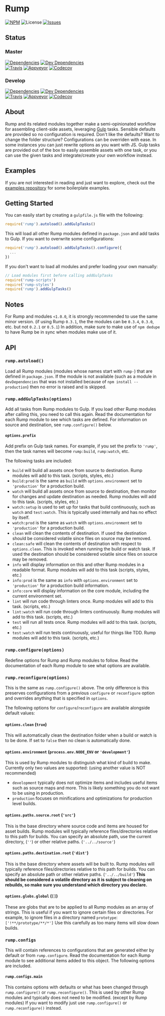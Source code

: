 # Rump
[![NPM](http://img.shields.io/npm/v/rump.svg?style=flat-square)](https://www.npmjs.org/package/rump)
![License](http://img.shields.io/npm/l/rump.svg?style=flat-square)
[![Issues](https://img.shields.io/github/issues/rumps/issues.svg?style=flat-square)](https://github.com/rumps/issues/issues)


## Status

### Master
[![Dependencies](http://img.shields.io/david/rumps/core.svg?style=flat-square)](https://david-dm.org/rumps/core)
[![Dev Dependencies](http://img.shields.io/david/dev/rumps/core.svg?style=flat-square)](https://david-dm.org/rumps/core#info=devDependencies)
<br>
[![Travis](http://img.shields.io/travis/rumps/core.svg?style=flat-square&label=travis)](https://travis-ci.org/rumps/core)
[![Appveyor](http://img.shields.io/appveyor/ci/jupl/rump.svg?style=flat-square&label=appveyor)](https://ci.appveyor.com/project/jupl/rump)
[![Codecov](http://img.shields.io/codecov/c/github/rumps/core.svg?style=flat-square&label=codecov)](https://codecov.io/github/rumps/core?view=all)

### Develop
[![Dependencies](http://img.shields.io/david/rumps/core/develop.svg?style=flat-square)](https://david-dm.org/rumps/core/develop)
[![Dev Dependencies](http://img.shields.io/david/dev/rumps/core/develop.svg?style=flat-square)](https://david-dm.org/rumps/core/develop#info=devDependencies)
<br>
[![Travis](http://img.shields.io/travis/rumps/core/develop.svg?style=flat-square&label=travis)](https://travis-ci.org/rumps/core)
[![Appveyor](http://img.shields.io/appveyor/ci/jupl/rump/develop.svg?style=flat-square&label=appveyor)](https://ci.appveyor.com/project/jupl/rump)
[![Codecov](http://img.shields.io/codecov/c/github/rumps/core/develop.svg?style=flat-square&label=codecov)](https://codecov.io/github/rumps/core?branch=develop&view=all)


## About
Rump and its related modules together make a semi-opinionated workflow for
assembling client-side assets, leveraging [Gulp](http://gulpjs.com/) tasks.
Sensible defaults are provided so no configuration is required. Don't like the
defaults? Want to change the folder structure? Configurations can be overriden
with ease. In some instances you can just rewrite options as you want with JS.
Gulp tasks are provided out of the box to easily assemble assets with one
task, or you can use the given tasks and integrate/create your own workflow
instead.


## Examples
If you are not interested in reading and just want to explore, check out the
[examples repository](https://github.com/rumps/examples) for some boilerplate
examples.


## Getting Started
You can easily start by creating a `gulpfile.js` file with the following:

```js
require('rump').autoload().addGulpTasks()
```

This will load all other Rump modules defined in `package.json` and add tasks
to Gulp. If you want to overwrite some configurations:

```js
require('rump').autoload().addGulpTasks().configure({
  ...
})
```

If you don't want to load all modules and prefer loading your own manually:

```js
// Load modules first before calling addGulpTasks
require('rump-scripts')
require('rump-styles')
require('rump').addGulpTasks()
```


## Notes
For Rump and modules `<1.0.0`, it is strongly recommended to use the same minor
version. (if using Rump `0.3.1`, the the modules can be `0.3.4`, `0.3.0`, etc.
but not `0.2.1` or `0.5.1`) In addition, make sure to make use of `npm dedupe`
to have Rump be in sync when modules make use of it.


## API

### `rump.autoload()`
Load all Rump modules (modules whose names start with `rump-`) that are defined
in `package.json`. If the module is not available (such as a module in
`devDependencies` that was not installed because of `npm install --production`)
then no error is raised and is skipped.

### `rump.addGulpTasks(options)`
Add all tasks from Rump modules to Gulp. If you load other Rump modules after
calling this, you need to call this again. Read the documentation for each Rump
module to see which tasks are defined. For information on source and
destination, see `rump.configure()` below.

#### `options.prefix`
Add prefix on Gulp task names. For example, if you set the prefix to `'rump'`,
then the task names will become `rump:build`, `rump:watch`, etc.

The following tasks are included:

- `build` will build all assets once from source to destination. Rump modules
will add to this task. (scripts, styles, etc.)
- `build:prod` is the same as `build` with `options.environment` set to
`'production'` for a production build.
- `watch` will build all assets once from source to destination, then monitor
for changes and update destination as needed. Rump modules will add to this
task. (scripts, styles, etc.)
- `watch:setup` is used to set up for tasks that build continuously, such as
`watch` and `test:watch`. This is typically used internally and has no effect
by itself.
- `watch:prod` is the same as `watch` with `options.environment` set to
`'production'` for a production build.
- `clean` will clean the contents of destination. If used the destination
should be considered volatile since files on source may be removed.
- `clean:safe` will clean the contents of destination with respect to
`options.clean`. This is invoked when running the build or watch task. If used
the destination should be considered volatile since files on source may be
removed.
- `info` will display information on this and other Rump modules in a readable
format. Rump modules will add to this task (scripts, styles, etc.)
- `info:prod` is the same as `info` with `options.environment` set to
`'production'` for a production build information.
- `info:core` will display information on the core module, including the
current environment set.
- `lint` will run code through linters once. Rump modules will add to this task. (scripts,
etc.)
- `lint:watch` will run code through linters continuously. Rump
modules will add to this task. (scripts, etc.)
- `test` will run all tests once. Rump modules will add to this task. (scripts,
etc.)
- `test:watch` will run tests continuously, useful for things like TDD. Rump
modules will add to this task. (scripts, etc.)

### `rump.configure(options)`
Redefine options for Rump and Rump modules to follow. Read the documentation of
each Rump module to see what options are available.

### `rump.reconfigure(options)`
This is the same as `rump.configure()` above. The only difference is this
preserves configurations from a previous `configure` or `reconfigure` option
and overrides anything that is specified in `options`.

The following options for `configure`/`reconfigure` are available alongside
default values:

#### `options.clean` (`true`)
This will automatically clean the destination folder when a build or watch is
to be done. If set to `false` then no clean is automatically done.

#### `options.environment` (`process.env.NODE_ENV` or `'development'`)
This is used by Rump modules to distinguish what kind of build to make.
Currently only two values are supported: (using another value is NOT
recommended)

- `development` typically does not optimize items and includes useful items
such as source maps and more. This is likely something you do not want to be
using in production.
- `production` focuses on minifications and optimizations for production level
builds.

#### `options.paths.source.root` (`'src'`)
This is the base directory where source code and items are housed for asset
builds. Rump modules will typically reference files/directories relative to
this path for builds. You can specify an absolute path, use the current
directory, (`''`) or other relative paths. (`'../../source'`)

#### `options.paths.destination.root` (`'dist'`)
This is the base directory where assets will be built to. Rump modules will
typically reference files/directories relative to this path for builds. You can
specify an absolute path or other relative paths. (`'../../build'`) **This
should be considered a volatile directory as it is subject to cleaning on
rebuilds, so make sure you understand which directory you declare.**

#### `options.globs.global` (`[]`)
These are globs that are to be applied to all Rump modules as an array of
strings. This is useful if you want to ignore certain files or directories. For
example, to ignore files in a directory named `prototype`:
`['!**/prototype/**/*']` Use this carefully as too many items will slow down
builds.

### `rump.configs`
This will contain references to configurations that are generated either by
default or from `rump.configure`. Read the documentation for each Rump module
to see additional items added to this object. The following options are
included.

#### `rump.configs.main`
This contains options with defaults or what has been changed through
`rump.configure()` or `rump.reconfigure()`. This is used by other Rump modules
and typically does not need to be modified. (except by Rump modules) If you
want to modify just use `rump.configure()` or `rump.reconfigure()` instead.

